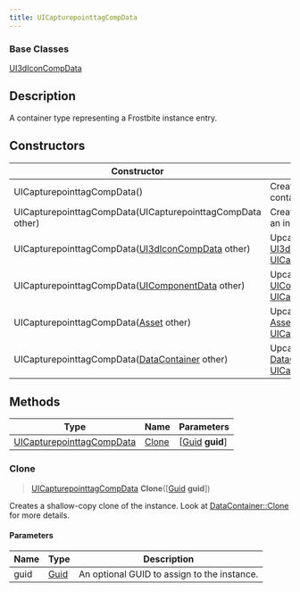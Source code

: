 ```yaml
---
title: UICapturepointtagCompData
---
```

### Base Classes

[UI3dIconCompData](UI3dIconCompData)

## Description

A container type representing a Frostbite instance entry.

## Constructors

| Constructor                                                                          | Description                                                                                                                               |
| ------------------------------------------------------------------------------------ | ----------------------------------------------------------------------------------------------------------------------------------------- |
| UICapturepointtagCompData()                                                          | Create a new instance of this container type.                                                                                             |
| UICapturepointtagCompData(UICapturepointtagCompData other)                           | Create a reference copy of an instance of the same type.                                                                                  |
| UICapturepointtagCompData([UI3dIconCompData](UI3dIconCompData) other)                | Upcast an instance of type [UI3dIconCompData](UI3dIconCompData) to [UICapturepointtagCompData](UICapturepointtagCompData).                |
| UICapturepointtagCompData([UIComponentData](UIComponentData) other)                  | Upcast an instance of type [UIComponentData](UIComponentData) to [UICapturepointtagCompData](UICapturepointtagCompData).                  |
| UICapturepointtagCompData([Asset](Asset) other)                                      | Upcast an instance of type [Asset](Asset) to [UICapturepointtagCompData](UICapturepointtagCompData).                                      |
| UICapturepointtagCompData([DataContainer](/vext/ref/shared/class/datacontainer) other) | Upcast an instance of type [DataContainer](/vext/ref/shared/class/datacontainer) to [UICapturepointtagCompData](UICapturepointtagCompData). |

## Methods

| Type                                                   | Name            | Parameters                                     |
| ------------------------------------------------------ | --------------- | ---------------------------------------------- |
| [UICapturepointtagCompData](UICapturepointtagCompData) | [Clone](#clone) | \[[Guid](/vext/ref/shared/class/guid) **guid**\] |

### Clone

> [UICapturepointtagCompData](UICapturepointtagCompData) **Clone**(\[[Guid](/vext/ref/shared/class/guid) **guid**\])

Creates a shallow-copy clone of the instance. Look at [DataContainer::Clone](/vext/ref/shared/class/datacontainer#clone) for more details.

#### Parameters

| Name | Type         | Description                                 |
| ---- | ------------ | ------------------------------------------- |
| guid | [Guid](Guid) | An optional GUID to assign to the instance. |
